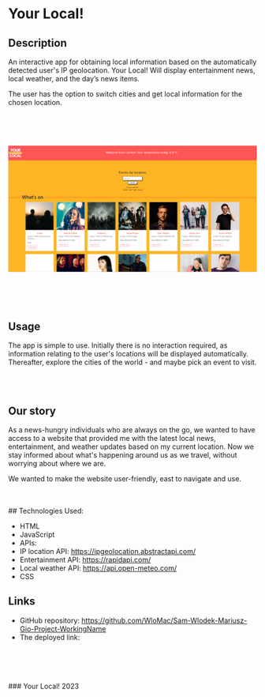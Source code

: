 # Your Local!



## Description ##

An interactive app for obtaining local information based on the automatically detected user's IP geolocation. Your Local! Will display entertainment news, local weather, and the day’s news items.

The user has the option to switch cities and get local information for the chosen location.





<br>
<br>
<br>

![Weather Dashboard Screenshot](./Images/Screenshot.png)

<br>
<br>
<br>

## Usage

The app is simple to use. Initially there is no interaction required, as information relating to the user's locations will be displayed automatically. Thereafter, explore the cities of the world - and maybe pick an event to visit.


<br>
<br>

## Our story

As a news-hungry individuals who are always on the go, we wanted to have access to a website that provided me with the latest local news, entertainment, and weather updates based on my current location. Now we stay informed about what's happening around us as we travel, without worrying about where we are. 

We wanted to make the website user-friendly, east to navigate and use.



<br>
<br>
## Technologies Used:

- HTML
- JavaScript
- APIs:
- IP location API: https://ipgeolocation.abstractapi.com/
- Entertainment API: https://rapidapi.com/
- Local weather API: https://api.open-meteo.com/
- CSS



## Links

- GitHub repository: https://github.com/WloMac/Sam-Wlodek-Mariusz-Gio-Project-WorkingName
- The deployed link:  


<br>
<br>
<br>
<br>
### Your Local! 2023
